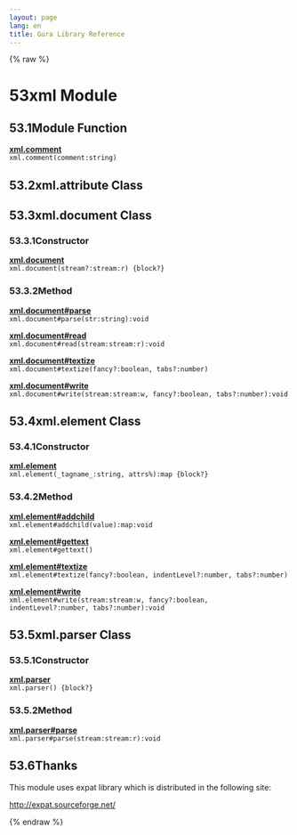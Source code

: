 ```yaml
---
layout: page
lang: en
title: Gura Library Reference
---
```


{% raw %}
<h1><span class="caption-index-1">53</span><a name="anchor-53"></a>xml Module</h1>
<h2><span class="caption-index-2">53.1</span><a name="anchor-53-1"></a>Module Function</h2>
<p>
<div><strong style="text-decoration:underline">xml.comment</strong></div>
<div style="margin-bottom:1em"><code>xml.comment(comment:string)</code></div>

</p>
<h2><span class="caption-index-2">53.2</span><a name="anchor-53-2"></a>xml.attribute Class</h2>
<h2><span class="caption-index-2">53.3</span><a name="anchor-53-3"></a>xml.document Class</h2>
<h3><span class="caption-index-3">53.3.1</span><a name="anchor-53-3-1"></a>Constructor</h3>
<p>
<div><strong style="text-decoration:underline">xml.document</strong></div>
<div style="margin-bottom:1em"><code>xml.document(stream?:stream:r) {block?}</code></div>

</p>
<h3><span class="caption-index-3">53.3.2</span><a name="anchor-53-3-2"></a>Method</h3>
<p>
<div><strong style="text-decoration:underline">xml.document#parse</strong></div>
<div style="margin-bottom:1em"><code>xml.document#parse(str:string):void</code></div>

</p>
<p>
<div><strong style="text-decoration:underline">xml.document#read</strong></div>
<div style="margin-bottom:1em"><code>xml.document#read(stream:stream:r):void</code></div>

</p>
<p>
<div><strong style="text-decoration:underline">xml.document#textize</strong></div>
<div style="margin-bottom:1em"><code>xml.document#textize(fancy?:boolean, tabs?:number)</code></div>

</p>
<p>
<div><strong style="text-decoration:underline">xml.document#write</strong></div>
<div style="margin-bottom:1em"><code>xml.document#write(stream:stream:w, fancy?:boolean, tabs?:number):void</code></div>

</p>
<h2><span class="caption-index-2">53.4</span><a name="anchor-53-4"></a>xml.element Class</h2>
<h3><span class="caption-index-3">53.4.1</span><a name="anchor-53-4-1"></a>Constructor</h3>
<p>
<div><strong style="text-decoration:underline">xml.element</strong></div>
<div style="margin-bottom:1em"><code>xml.element(_tagname_:string, attrs%):map {block?}</code></div>

</p>
<h3><span class="caption-index-3">53.4.2</span><a name="anchor-53-4-2"></a>Method</h3>
<p>
<div><strong style="text-decoration:underline">xml.element#addchild</strong></div>
<div style="margin-bottom:1em"><code>xml.element#addchild(value):map:void</code></div>

</p>
<p>
<div><strong style="text-decoration:underline">xml.element#gettext</strong></div>
<div style="margin-bottom:1em"><code>xml.element#gettext()</code></div>

</p>
<p>
<div><strong style="text-decoration:underline">xml.element#textize</strong></div>
<div style="margin-bottom:1em"><code>xml.element#textize(fancy?:boolean, indentLevel?:number, tabs?:number)</code></div>

</p>
<p>
<div><strong style="text-decoration:underline">xml.element#write</strong></div>
<div style="margin-bottom:1em"><code>xml.element#write(stream:stream:w, fancy?:boolean, indentLevel?:number, tabs?:number):void</code></div>

</p>
<h2><span class="caption-index-2">53.5</span><a name="anchor-53-5"></a>xml.parser Class</h2>
<h3><span class="caption-index-3">53.5.1</span><a name="anchor-53-5-1"></a>Constructor</h3>
<p>
<div><strong style="text-decoration:underline">xml.parser</strong></div>
<div style="margin-bottom:1em"><code>xml.parser() {block?}</code></div>

</p>
<h3><span class="caption-index-3">53.5.2</span><a name="anchor-53-5-2"></a>Method</h3>
<p>
<div><strong style="text-decoration:underline">xml.parser#parse</strong></div>
<div style="margin-bottom:1em"><code>xml.parser#parse(stream:stream:r):void</code></div>

</p>
<h2><span class="caption-index-2">53.6</span><a name="anchor-53-6"></a>Thanks</h2>
<p>
This module uses expat library which is distributed in the following site:
</p>
<p>
<a href="http://expat.sourceforge.net/">http://expat.sourceforge.net/</a>
</p>
<p />

{% endraw %}
